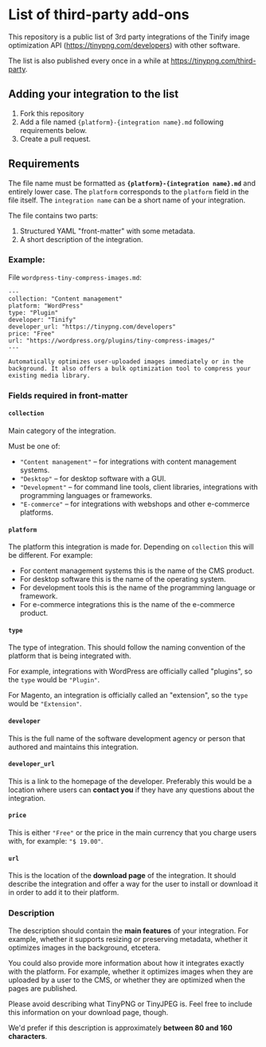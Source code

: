 # List of third-party add-ons

This repository is a public list of 3rd party integrations of the Tinify image optimization API (https://tinypng.com/developers) with other software.

The list is also published every once in a while at https://tinypng.com/third-party.

## Adding your integration to the list

1. Fork this repository
2. Add a file named `{platform}-{integration name}.md` following requirements below.
3. Create a pull request.

## Requirements

The file name must be formatted as **`{platform}-{integration name}.md`** and entirely lower case. The `platform` corresponds to the `platform` field in the file itself. The `integration name` can be a short name of your integration.

The file contains two parts:
1. Structured YAML "front-matter" with some metadata.
2. A short description of the integration.

### Example:

File `wordpress-tiny-compress-images.md`:

```
---
collection: "Content management"
platform: "WordPress"
type: "Plugin"
developer: "Tinify"
developer_url: "https://tinypng.com/developers"
price: "Free"
url: "https://wordpress.org/plugins/tiny-compress-images/"
---

Automatically optimizes user-uploaded images immediately or in the background. It also offers a bulk optimization tool to compress your existing media library.
```

### Fields required in front-matter

#### `collection`

Main category of the integration.

Must be one of:
* `"Content management"` – for integrations with content management systems.
* `"Desktop"` – for desktop software with a GUI.
* `"Development"` – for command line tools, client libraries, integrations with programming languages or frameworks.
* `"E-commerce"` – for integrations with webshops and other e-commerce platforms.

#### `platform`

The platform this integration is made for. Depending on `collection` this will be different. For example:

* For content management systems this is the name of the CMS product.
* For desktop software this is the name of the operating system.
* For development tools this is the name of the programming language or framework.
* For e-commerce integrations this is the name of the e-commerce product.

#### `type`

The type of integration. This should follow the naming convention of the platform that is being integrated with.

For example, integrations with WordPress are officially called "plugins", so the `type` would be `"Plugin"`.

For Magento, an integration is officially called an "extension", so the `type` would be `"Extension"`.

#### `developer`

This is the full name of the software development agency or person that authored and maintains this integration.


#### `developer_url`

This is a link to the homepage of the developer. Preferably this would be a location where users can **contact you** if they have any questions about the integration.

#### `price`

This is either `"Free"` or the price in the main currency that you charge users with, for example: `"$ 19.00"`.

#### `url`

This is the location of the **download page** of the integration. It should describe the integration and offer a way for the user to install or download it in order to add it to their platform.

### Description

The description should contain the **main features** of your integration. For example, whether it supports resizing or preserving metadata, whether it optimizes images in the background, etcetera.

You could also provide more information about how it integrates exactly with the platform. For example, whether it optimizes images when they are uploaded by a user to the CMS, or whether they are optimized when the pages are published.

Please avoid describing what TinyPNG or TinyJPEG is. Feel free to include this information on your download page, though.

We'd prefer if this description is approximately **between 80 and 160 characters**.
